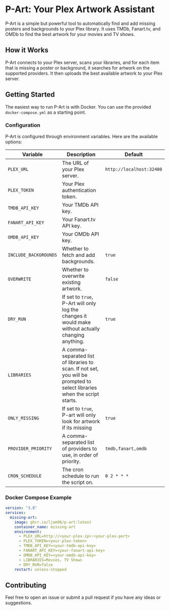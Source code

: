 # P-Art: Your Plex Artwork Assistant

P-Art is a simple but powerful tool to automatically find and add missing posters and backgrounds to your Plex library. It uses TMDb, Fanart.tv, and OMDb to find the best artwork for your movies and TV shows.

## How it Works

P-Art connects to your Plex server, scans your libraries, and for each item that is missing a poster or background, it searches for artwork on the supported providers. It then uploads the best available artwork to your Plex server.

## Getting Started

The easiest way to run P-Art is with Docker. You can use the provided `docker-compose.yml` as a starting point.

### Configuration

P-Art is configured through environment variables. Here are the available options:

| Variable | Description | Default |
| --- | --- | --- |
| `PLEX_URL` | The URL of your Plex server. | `http://localhost:32400` |
| `PLEX_TOKEN` | Your Plex authentication token. | |
| `TMDB_API_KEY` | Your TMDb API key. | |
| `FANART_API_KEY` | Your Fanart.tv API key. | |
| `OMDB_API_KEY` | Your OMDb API key. | |
| `INCLUDE_BACKGROUNDS` | Whether to fetch and add backgrounds. | `true` |
| `OVERWRITE` | Whether to overwrite existing artwork. | `false` |
| `DRY_RUN` | If set to `true`, P-Art will only log the changes it would make without actually changing anything. | `true` |
| `LIBRARIES` | A comma-separated list of libraries to scan. If not set, you will be prompted to select libraries when the script starts. | |
| `ONLY_MISSING` | If set to `true`, P-art will only look for artwork if its missing | `true` |
| `PROVIDER_PRIORITY` | A comma-separated list of providers to use, in order of priority. | `tmdb,fanart,omdb` |
| `CRON_SCHEDULE` | The cron schedule to run the script on. | `0 2 * * *` |

### Docker Compose Example

```yaml
version: "3.8"
services:
  missing-art:
    image: ghcr.io/ljam96/p-art:latest
    container_name: missing-art
    environment:
      - PLEX_URL=http://<your-plex-ip>:<your-plex-port>
      - PLEX_TOKEN=<your-plex-token>
      - TMDB_API_KEY=<your-tmdb-api-key>
      - FANART_API_KEY=<your-fanart-api-key>
      - OMDB_API_KEY=<your-omdb-api-key>
      - LIBRARIES=Movies, TV Shows
      - DRY_RUN=false
    restart: unless-stopped
```

## Contributing

Feel free to open an issue or submit a pull request if you have any ideas or suggestions.
